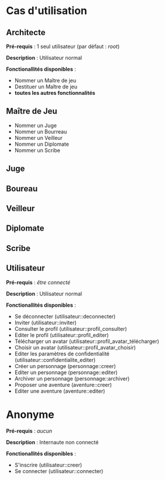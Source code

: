 # Cas d'utilisation

## Architecte

**Pré-requis** : 1 seul utilisateur (par défaut : *root*)

**Description** : Utilisateur normal

**Fonctionallités disponibles** :

* Nommer un Maître de jeu
* Destituer un Maître de jeu
* **toutes les autres fonctionnalités**

## Maître de Jeu

* Nommer un Juge
* Nommer un Bourreau
* Nommer un Veilleur
* Nommer un Diplomate
* Nommer un Scribe

## Juge

## Boureau

## Veilleur

## Diplomate

## Scribe

## Utilisateur

**Pré-requis** : *être connecté*

**Description** : Utilisateur normal

**Fonctionallités disponibles** :

* Se déconnecter            (utilisateur::deconnecter)
* Inviter                   (utilisateur::inviter)
* Consulter le profil       (utilisateur::profil_consulter)
* Editer le profil          (utilisateur::profil_editer)
* Télécharger un avatar     (utilisateur::profil_avatar_télécharger)
* Choisir un avatar         (utilisateur::profil_avatar_choisir)
* Editer les paramètres de confidentialité (utilisateur::confidentialite_editer)
* Créer un personnage       (personnage::creer)
* Editer un personnage      (personnage::editer)
* Archiver un personnage    (personnage::archiver)
* Proposer une aventure     (aventure::creer)
* Editer une aventure       (aventure::editer)

# Anonyme

**Pré-requis** : *aucun*

**Description** : Internaute non connecté

**Fonctionallités disponibles** :

* S'inscrire            (utilisateur::creer)
* Se connecter          (utilisateur::connecter)